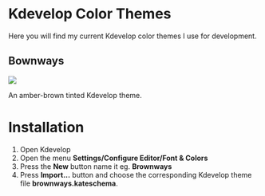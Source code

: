 # Kdevelop Color Themes

Here you will find my current Kdevelop color themes I use for development.

## Bownways

![][snip]

An amber-brown tinted Kdevelop theme.

# Installation

1. Open Kdevelop
2. Open the menu **Settings/Configure Editor/Font & Colors**
3. Press the **New** button name it eg. **Brownways**
4. Press **Import...** button and choose the corresponding Kdevelop theme file **brownways.kateschema**.

[snip]:http://storage3.static.itmages.com/i/15/0703/h_1435949932_3233495_d54b3a01b7.png
